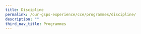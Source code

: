 ```yaml
---
title: Discipline
permalink: /our-gsps-experience/cce/programmes/discipline/
description: ""
third_nav_title: Programmes
---
```

